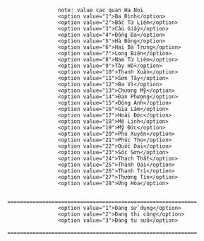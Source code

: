                     note: value cac quan Ha Noi
                    <option value="1">Ba Đình</option>
                    <option value="2">Bắc Từ Liêm</option>
                    <option value="3">Cầu Giấy</option>
                    <option value="4">Đống Đa</option>
                    <option value="5">Hà Đông</option>
                    <option value="6">Hai Bà Trưng</option>
                    <option value="7">Long Biên</option>
                    <option value="8">Nam Từ Liêm</option>
                    <option value="9">Tây Hồ</option>
                    <option value="10">Thanh Xuân</option>
                    <option value="11">Sơn Tây</option>
                    <option value="12">Ba Vì</option>
                    <option value="13">Chương Mỹ</option>
                    <option value="14">Đan Phượng</option>
                    <option value="15">Đông Anh</option>
                    <option value="16">Gia Lâm</option>
                    <option value="17">Hoài Đức</option>
                    <option value="18">Mê Linh</option>
                    <option value="19">Mỹ Đức</option>
                    <option value="20">Phú Xuyên</option>
                    <option value="21">Phúc Thọ</option>
                    <option value="22">Quốc Oai</option>
                    <option value="23">Sóc Sơn</option>
                    <option value="24">Thạch Thất</option>
                    <option value="25">Thanh Oai</option>
                    <option value="26">Thanh Trì</option>
                    <option value="27">Thường Tín</option>
                    <option value="28">Ứng Hòa</option>

                ============================================================
                    <option value="1">Đang sử dụng</option>
                    <option value="2">Đang thi công</option>
                    <option value="3">Đang tu sửa</option>   
                ============================================================
                
